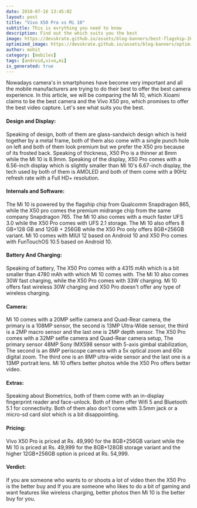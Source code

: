 ```yaml
---
date: 2010-07-16 13:45:02
layout: post
title: "Vivo X50 Pro vs Mi 10"
subtitle: This is evrything you need to know
description: Find out the which suits you the best
image: https://devskrate.github.io/assets/blog-banners/best-flagship-2020-q1.jpg
optimized_image: https://devskrate.github.io/assets/blog-banners/optimized/best-flagship-2020-q1.webp
author: mohit
category: [mobiles]
tags: [android,vivo,mi]
is_generated: true
---
```

Nowadays camera's in smartphones have become very important and all the mobile manufacturers are trying to do their best to offer the best camera experience. In this article, we will be comparing the Mi 10, which Xioami claims to be the best camera and the Vivo X50 pro, which promises to offer the best video capture. Let's see what suits you the best.
#### Design and Display:
Speaking of design, both of them are glass-sandwich design which is held together by a metal frame, both of them also come with a single punch hole on left and both of them look premium but we prefer the X50 pro because of its frosted back. Speaking of thickness, X50 Pro is a thinner at 8mm while the Mi 10 is 8.9mm. Speaking of the display, X50 Pro comes with a 6.56-inch display which is slightly smaller than Mi 10's 6.67-inch display, the tech used by both of them is AMOLED and both of them come with a 90Hz refresh rate with a Full HD+ resolution. 
#### Internals and Software:
The Mi 10 is powered by the flagship chip from Qualcomm Snapdragon 865, while the X50 pro comes the premium midrange chip from the same company Snapdragon 765. The Mi 10 also comes with a much faster UFS 3.0 while the X50 Pro comes with UFS 2.1 storage. The Mi 10 also offers 8 GB+128 GB  and 12GB + 256GB while the X50 Pro only offers 8GB+256GB variant. Mi 10 comes with MIUI 12 based on Android 10 and X50 Pro comes with FunTouchOS 10.5 based on Android 10. 
#### Battery And Charging:
Speaking of battery, The X50 Pro comes with a 4315 mAh which is a bit smaller than 4780 mAh with which Mi 10 comes with. The Mi 10 also comes 30W fast charging, while the X50 Pro comes with 33W charging. Mi 10 offers fast wireless 30W charging and X50 Pro doesn't offer any type of wireless charging.
#### Camera:
Mi 10 comes with a 20MP selfie camera and Quad-Rear camera, the primary is a 108MP sensor, the second is 13MP Ultra-Wide sensor, the third is a 2MP macro sensor and the last one is 2MP depth sensor. The X50 Pro comes with a 32MP selfie camera and Quad-Rear camera setup, The primary sensor 48MP Sony IMX598 sensor with 5-axis gimbal stabilization, The second is an 8MP periscope camera with a 5x optical zoom and 60x digital zoom. The third one is an 8MP ultra-wide sensor and the last one is a 13MP portrait lens. Mi 10 offers better photos while the X50 Pro offers better video.
#### Extras:
Speaking about Biometrics, both of them come with an in-display fingerprint reader and face-unlock. Both of them offer Wifi 5 and Bluetooth 5.1 for connectivity. Both of them also don't come with 3.5mm jack or a micro-sd card slot which is a bit disappointing.
#### Pricing:
Vivo X50 Pro is priced at Rs. 49,990 for the 8GB+256GB variant while the Mi 10  is priced at Rs. 49,999 for the 8GB+128GB storage variant and the higher 12GB+256GB option is priced at Rs. 54,999. 
#### Verdict:
If you are someone who wants to or shoots a lot of video then the X50 Pro is the better buy and If you are someone who likes to do a bit of gaming and want features like wireless charging, better photos then Mi 10 is the better buy for you.
